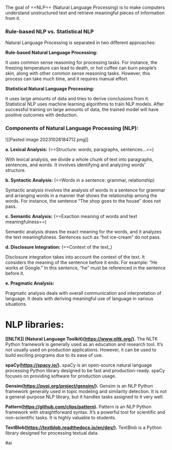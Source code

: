 The goal of ==NLP== (Natural Language Processing) is to make computers understand unstructured text and retrieve meaningful pieces of information from it.

### Rule-based NLP vs. Statistical NLP

Natural Language Processing is separated in two different approaches:

**Rule-based Natural Language Processing:**

It uses common sense reasoning for processing tasks. For instance, the freezing temperature can lead to death, or hot coffee can burn people’s skin, along with other common sense reasoning tasks. However, this process can take much time, and it requires manual effort.

**Statistical Natural Language Processing:**

It uses large amounts of data and tries to derive conclusions from it. Statistical NLP uses machine learning algorithms to train NLP models. After successful training on large amounts of data, the trained model will have positive outcomes with deduction.

### Components of Natural Language Processing (NLP):

![[Pasted image 20231028184712.png]]

**a. Lexical Analysis:** (==Structure: words, paragraphs, sentences...==)

With lexical analysis, we divide a whole chunk of text into paragraphs, sentences, and words. It involves identifying and analyzing words’ structure.

**b. Syntactic Analysis:** (==Words in a sentence: grammar, relationship)

Syntactic analysis involves the analysis of words in a sentence for grammar and arranging words in a manner that shows the relationship among the words. For instance, the sentence “The shop goes to the house” does not pass.

**c. Semantic Analysis:** (==Exaction meaning of words and text meaningfulness==)

Semantic analysis draws the exact meaning for the words, and it analyzes the text meaningfulness. Sentences such as “hot ice-cream” do not pass.

**d. Disclosure Integration:** (==Context of the text_)

Disclosure integration takes into account the context of the text. It considers the meaning of the sentence before it ends. For example: “He works at Google.” In this sentence, “he” must be referenced in the sentence before it.

**e. Pragmatic Analysis:**

Pragmatic analysis deals with overall communication and interpretation of language. It deals with deriving meaningful use of language in various situations.

# NLP libraries:

**[[NLTK]] (Natural Language Toolkit)(https://www.nltk.org/).**
	The NLTK Python framework is generally used as an education and research tool. It’s not usually used on production applications. However, it can be used to build exciting programs due to its ease of use.

**spaCy(https://spacy.io/).**
	spaCy is an open-source natural language processing Python library designed to be fast and production-ready. spaCy focuses on providing software for production usage.

**Gensim(https://pypi.org/project/gensim/).**
	Gensim is an NLP Python framework generally used in topic modeling and similarity detection. It is not a general-purpose NLP library, but it handles tasks assigned to it very well.
 
**Pattern(https://github.com/clips/pattern).**
	Pattern is an NLP Python framework with straightforward syntax. It’s a powerful tool for scientific and non-scientific tasks. It is highly valuable to students.

**TextBlob(https://textblob.readthedocs.io/en/dev/).**
	TextBlob is a Python library designed for processing textual data.

#ai 
